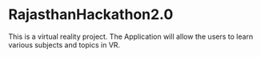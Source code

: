 # RajasthanHackathon2.0
This is a virtual reality project. The Application will allow the users to learn various subjects and topics in VR.
